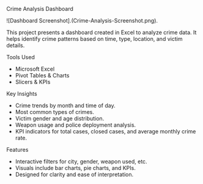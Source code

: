 Crime Analysis Dashboard

![Dashboard Screenshot].(Crime-Analysis-Screenshot.png).

This project presents a dashboard created in Excel to analyze crime data. It helps identify crime patterns based on time, type, location, and victim details.

Tools Used
- Microsoft Excel
- Pivot Tables & Charts
- Slicers & KPIs

Key Insights
- Crime trends by month and time of day.
- Most common types of crimes.
- Victim gender and age distribution.
- Weapon usage and police deployment analysis.
- KPI indicators for total cases, closed cases, and average monthly crime rate.

Features
- Interactive filters for city, gender, weapon used, etc.
- Visuals include bar charts, pie charts, and KPIs.
- Designed for clarity and ease of interpretation.

